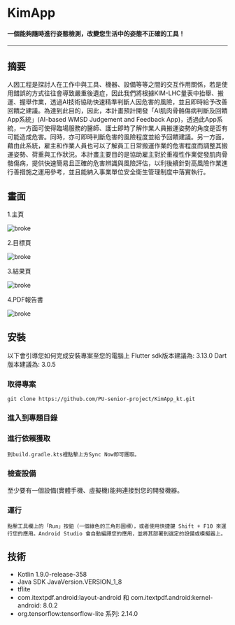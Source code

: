 # **KimApp**
#### **一個能夠隨時進行姿態檢測，改變您生活中的姿態不正確的工具！**
***
## 摘要

人因工程是探討人在工作中與工具、機器、設備等等之間的交互作用關係，若是使用錯誤的方式往往會導致嚴重後遺症，因此我們將根據KIM-LHC量表中抬舉、搬運、握舉作業，透過AI技術協助快速精準判斷人因危害的風險，並且即時給予改善回饋之建議。為達到此目的，因此，本計畫預計開發「AI肌肉骨骼傷病判斷及回饋App系統」(AI-based WMSD Judgement and Feedback App)，透過此App系統，一方面可使得臨場服務的醫師、護士即時了解作業人員搬運姿勢的角度是否有可能造成危害。同時，亦可即時判斷危害的風險程度並給予回饋建議。另一方面，藉由此系統，雇主和作業人員也可以了解員工日常搬運作業的危害程度而調整其搬運姿勢、荷重與工作狀況。本計畫主要目的是協助雇主對於重複性作業促發肌肉骨骼傷病，提供快速簡易且正確的危害辨識與風險評估，以利後續針對高風險作業進行善措施之運用參考，並且能納入事業單位安全衛生管理制度中落實執行。

## 畫面

1.主頁

![broke](https://i.imgur.com/UTypRrl.jpg)

2.目標頁

![broke](https://i.imgur.com/HoK8U1b.jpg)

3.結果頁

![broke](https://i.imgur.com/SDRXMHa.jpg)

4.PDF報告書

![broke](https://i.imgur.com/w2mKNvH.jpg)

## 安裝

以下會引導您如何完成安裝專案至您的電腦上 Flutter sdk版本建議為: 3.13.0 Dart 版本建議為: 3.0.5

### 取得專案

`git clone https://github.com/PU-senior-project/KimApp_kt.git`

### 進入到專題目錄

### 進行依賴獲取

`到build.gradle.kts裡點擊上方Sync Now即可獲取。`

### 檢查設備

至少要有一個設備(實體手機、虛擬機)能夠連接到您的開發機器。

### 運行

`點擊工具欄上的「Run」按鈕（一個綠色的三角形圖標），或者使用快捷鍵 Shift + F10 來運行您的應用。Android Studio 會自動編譯您的應用，並將其部署到選定的設備或模擬器上。`

## 技術
- Kotlin 1.9.0-release-358
- Java SDK JavaVersion.VERSION_1_8
- tflite
- com.itextpdf.android:layout-android 和 com.itextpdf.android:kernel-android: 8.0.2
- org.tensorflow:tensorflow-lite 系列: 2.14.0
